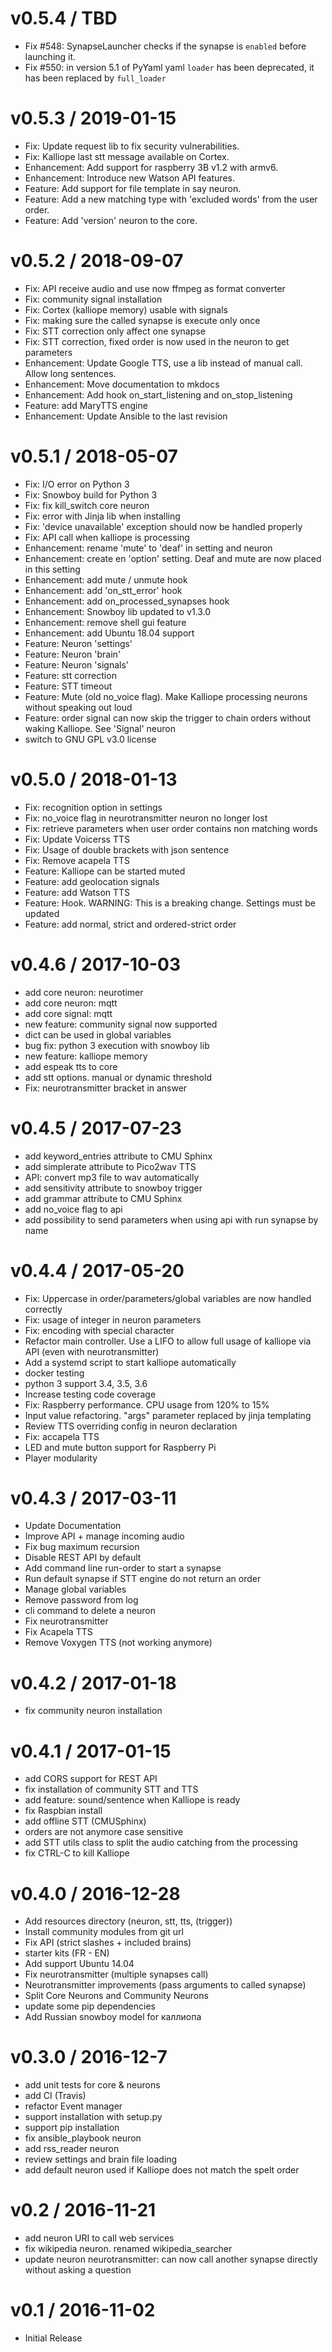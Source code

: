 v0.5.4 / TBD
===================
- Fix #548: SynapseLauncher checks if the synapse is `enabled` before launching it. 
- Fix #550: in version 5.1 of PyYaml yaml `loader` has been deprecated, it has been replaced by `full_loader`

v0.5.3 / 2019-01-15
===================
- Fix: Update request lib to fix security vulnerabilities.
- Fix: Kalliope last stt message available on Cortex.
- Enhancement: Add support for raspberry 3B v1.2 with armv6.
- Enhancement: Introduce new Watson API features.
- Feature: Add support for file template in say neuron.
- Feature: Add a new matching type with 'excluded words' from the user order.
- Feature: Add 'version' neuron to the core.

v0.5.2 / 2018-09-07
===================
- Fix: API receive audio and use now ffmpeg as format converter
- Fix: community signal installation
- Fix: Cortex (kalliope memory) usable with signals
- Fix: making sure the called synapse is execute only once
- Fix: STT correction only affect one synapse
- Fix: STT correction, fixed order is now used in the neuron to get parameters
- Enhancement: Update Google TTS, use a lib instead of manual call. Allow long sentences.
- Enhancement: Move documentation to mkdocs
- Enhancement: Add hook on_start_listening and on_stop_listening
- Feature: add MaryTTS engine
- Enhancement: Update Ansible to the last revision

v0.5.1 / 2018-05-07
===================
- Fix: I/O error on Python 3
- Fix: Snowboy build for Python 3
- Fix: fix kill_switch core neuron
- Fix: error with Jinja lib when installing
- Fix: 'device unavailable' exception should now be handled properly
- Fix: API call when kalliope is processing
- Enhancement: rename 'mute' to 'deaf' in setting and neuron
- Enhancement: create en 'option' setting. Deaf and mute are now placed in this setting
- Enhancement: add mute / unmute hook
- Enhancement: add 'on_stt_error' hook
- Enhancement: add on_processed_synapses hook
- Enhancement: Snowboy lib updated to v1.3.0
- Enhancement: remove shell gui feature
- Enhancement: add Ubuntu 18.04 support
- Feature: Neuron 'settings'
- Feature: Neuron 'brain'
- Feature: Neuron 'signals'
- Feature: stt correction
- Feature: STT timeout
- Feature: Mute (old no_voice flag). Make Kalliope processing neurons without speaking out loud
- Feature: order signal can now skip the trigger to chain orders without waking Kalliope. See 'Signal' neuron
- switch to GNU GPL v3.0 license

v0.5.0 / 2018-01-13
===================
- Fix: recognition option in settings
- Fix: no_voice flag in neurotransmitter neuron no longer lost
- Fix: retrieve parameters when user order contains non matching words
- Fix: Update Voicerss TTS
- Fix: Usage of double brackets with json sentence
- Fix: Remove acapela TTS
- Feature: Kalliope can be started muted
- Feature: add geolocation signals
- Feature: add Watson TTS
- Feature: Hook. WARNING: This is a breaking change. Settings must be updated
- Feature: add normal, strict and ordered-strict order

v0.4.6 / 2017-10-03
===================
- add core neuron: neurotimer
- add core neuron: mqtt
- add core signal: mqtt
- new feature: community signal now supported
- dict can be used in global variables
- bug fix: python 3 execution with snowboy lib
- new feature: kalliope memory
- add espeak tts to core
- add stt options. manual or dynamic threshold
- Fix: neurotransmitter bracket in answer

v0.4.5 / 2017-07-23
===================
- add keyword_entries attribute to CMU Sphinx
- add simplerate attribute to Pico2wav TTS
- API: convert mp3 file to wav automatically
- add sensitivity attribute to snowboy trigger
- add grammar attribute to CMU Sphinx
- add no_voice flag to api
- add possibility to send parameters when using api with run synapse by name

v0.4.4 / 2017-05-20
===================
- Fix: Uppercase in order/parameters/global variables are now handled correctly
- Fix: usage of integer in neuron parameters
- Fix: encoding with special character
- Refactor main controller. Use a LIFO to allow full usage of kalliope via API (even with neurotransmitter)
- Add a systemd script to start kalliope automatically
- docker testing
- python 3 support 3.4, 3.5, 3.6
- Increase testing code coverage
- Fix: Raspberry performance. CPU usage from 120% to 15%
- Input value refactoring. "args" parameter replaced by jinja templating
- Review TTS overriding config in neuron declaration
- Fix: accapela TTS
- LED and mute button support for Raspberry Pi
- Player modularity

v0.4.3 / 2017-03-11
===================
- Update Documentation
- Improve API + manage incoming audio
- Fix bug maximum recursion
- Disable REST API by default 
- Add command line run-order to start a synapse
- Run default synapse if STT engine do not return an order
- Manage global variables
- Remove password from log
- cli command to delete a neuron
- Fix neurotransmitter
- Fix Acapela TTS
- Remove Voxygen TTS (not working anymore)

v0.4.2 / 2017-01-18
===================
- fix community neuron installation

v0.4.1 / 2017-01-15
===================
- add CORS support for REST API
- fix installation of community STT and TTS
- add feature: sound/sentence when Kalliope is ready
- fix Raspbian install
- add offline STT (CMUSphinx)
- orders are not anymore case sensitive
- add STT utils class to split the audio catching from the processing
- fix CTRL-C to kill Kalliope

v0.4.0 / 2016-12-28
===================
- Add resources directory (neuron, stt, tts, (trigger))
- Install community modules from git url
- Fix API (strict slashes + included brains)
- starter kits (FR - EN)
- Add support Ubuntu 14.04
- Fix neurotransmitter (multiple synapses call)
- Neurotransmitter improvements (pass arguments to called synapse)
- Split Core Neurons and Community Neurons
- update some pip dependencies
- Add Russian snowboy model for каллиопа 

v0.3.0 / 2016-12-7
=================
- add unit tests for core & neurons
- add CI (Travis)
- refactor Event manager
- support installation with setup.py
- support pip installation
- fix ansible_playbook neuron
- add rss_reader neuron
- review settings and brain file loading
- add default neuron used if Kalliope does not match the spelt order

v0.2 / 2016-11-21
=================

- add neuron URI to call web services
- fix wikipedia neuron. renamed wikipedia_searcher
- update neuron neurotransmitter: can now call another synapse directly without asking a question


v0.1 / 2016-11-02
=================

- Initial Release

